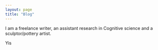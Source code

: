 ```yaml
---
layout: page
title: "Blog"
---
```

I am a freelance writer, an assistant research in Cognitive science and a sculptor/pottery artist. 

Yis 
